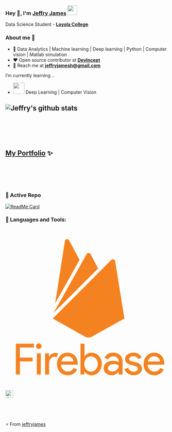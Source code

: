 
### Hey 👋, I'm [Jeffry James]() <img src="https://github.com/TheDudeThatCode/TheDudeThatCode/blob/master/Assets/Developer.gif" width="30px">



Data Science Student - **[Loyola College](https://www.loyolacollege.edu/)** 



### About me :eyes:

- :dart: Data Analytics | Machine learning | Deep learning | Python | Computer vision | Matlab simulation   
- :heart: Open source contributor at **[DevIncept](https://devincept.codes/contribute.html)**
- :e-mail: Reach me at  **[jeffryjamesh@gmail.com](jeffryjamesh@gmail.com)**

I’m currently learning ..
- <img src="https://raw.githubusercontent.com/alexnaiman/alexnaiman/master/resources/ml.png" height="35px" /> Deep Learning | Computer Vision

![Jeffry's github stats](https://github-readme-stats.vercel.app/api?username=jeffryjames&show_icons=true&hide_border=true&theme=dracula)
---

<br><br><br><br>

## [My Portfolio](jeffryjames.github.io) ✨

<br><br><br><br>

### 👀 Active Repo
[![ReadMe Card](https://github-readme-stats.vercel.app/api/pin/?username=jeffryjames&repo=TensorFlow-Course&theme=radical "TensorFlow-Course")](https://github.com/jeffryjames/TensorFlow-Course)

      
### 🔧 Languages and Tools:

<svg viewBox="0 0 128 128">
<g fill="#f58220"><path d="M11.4 115.62H8.25v-24.4H22.5v3.01H11.4v8.02h10.04v2.93H11.42v10.44h-.02zM27.92 94.74c-.43.43-.96.64-1.57.64-.61 0-1.15-.21-1.57-.64-.43-.43-.64-.96-.64-1.57s.21-1.15.64-1.57c.43-.43.96-.64 1.57-.64.61 0 1.15.21 1.57.64s.64.96.64 1.57-.22 1.11-.64 1.57zm0 20.88h-3.14v-16.7h3.14v16.7zM34.47 115.62h-3.14v-16.7h3.01v2.72h.13c.32-.91.96-1.65 1.97-2.24.99-.59 1.95-.88 2.88-.88s1.71.13 2.34.4l-1.2 2.93c-.4-.16-.96-.24-1.68-.24-1.15 0-2.13.45-3.01 1.36-.88.91-1.31 2.08-1.31 3.52v9.13zM49.23 116.18c-2.53 0-4.58-.85-6.15-2.53s-2.37-3.81-2.37-6.37c0-2.42.77-4.53 2.29-6.29 1.55-1.76 3.49-2.64 5.89-2.64 2.48 0 4.45.8 5.94 2.42 1.49 1.63 2.24 3.78 2.24 6.47l-.03.59H43.85c.08 1.68.67 3.01 1.68 4 1.04.99 2.24 1.47 3.62 1.47 2.24 0 3.78-.96 4.58-2.88l2.8 1.17c-.53 1.31-1.44 2.37-2.69 3.25-1.25.89-2.8 1.34-4.61 1.34zm4.51-10.92c-.08-.96-.51-1.87-1.31-2.72-.8-.85-2-1.31-3.6-1.31-1.17 0-2.16.37-3.01 1.09-.85.72-1.44 1.71-1.76 2.93l9.68.01zM68.1 116.18c-1.28 0-2.42-.27-3.44-.83-1.01-.53-1.76-1.23-2.26-2.05h-.13v2.32h-3.01v-24.4h3.14v7.7l-.13 2.32h.13c.51-.83 1.25-1.49 2.26-2.05 1.01-.53 2.16-.83 3.44-.83 2.16 0 4.02.85 5.6 2.56 1.57 1.71 2.34 3.81 2.34 6.34s-.77 4.64-2.34 6.34c-1.58 1.73-3.44 2.58-5.6 2.58zm-.54-2.87c1.47 0 2.72-.56 3.76-1.65 1.04-1.09 1.57-2.56 1.57-4.37s-.53-3.28-1.57-4.37c-1.04-1.09-2.29-1.65-3.76-1.65s-2.74.53-3.76 1.63c-1.01 1.09-1.55 2.56-1.55 4.4 0 1.84.51 3.3 1.55 4.4 1.05 1.07 2.3 1.61 3.76 1.61zM83.84 116.18c-1.79 0-3.25-.51-4.45-1.55-1.2-1.01-1.79-2.37-1.79-4.05 0-1.81.69-3.25 2.1-4.29 1.41-1.04 3.14-1.55 5.22-1.55 1.84 0 3.36.35 4.53 1.01v-.48c0-1.23-.43-2.21-1.25-2.96-.85-.75-1.87-1.12-3.09-1.12-.91 0-1.73.21-2.48.64-.75.43-1.25 1.01-1.52 1.79l-2.88-1.23c.4-1.01 1.15-1.92 2.29-2.77 1.15-.85 2.64-1.28 4.5-1.28 2.13 0 3.92.61 5.33 1.87 1.41 1.25 2.1 3.01 2.1 5.28v10.12h-3.01v-2.32h-.13c-1.23 1.93-3.07 2.89-5.47 2.89zm.51-2.87c1.31 0 2.48-.48 3.52-1.44 1.07-.96 1.6-2.1 1.6-3.44-.88-.72-2.21-1.09-4-1.09-1.52 0-2.66.32-3.44.99-.77.67-1.17 1.44-1.17 2.32 0 .83.35 1.47 1.07 1.95.71.47 1.51.71 2.42.71zM101.19 116.18c-1.87 0-3.41-.45-4.61-1.36a7.894 7.894 0 01-2.66-3.41l2.8-1.17c.88 2.1 2.4 3.14 4.53 3.14.99 0 1.79-.21 2.4-.64.61-.43.93-1.01.93-1.71 0-1.09-.77-1.84-2.29-2.21L98.9 108c-1.07-.27-2.08-.8-3.04-1.55-.96-.77-1.44-1.79-1.44-3.09 0-1.47.67-2.66 1.97-3.6 1.31-.93 2.85-1.39 4.66-1.39 1.47 0 2.8.35 3.94 1.01 1.17.67 2 1.63 2.48 2.88l-2.72 1.12c-.61-1.47-1.89-2.21-3.81-2.21-.93 0-1.71.19-2.34.59-.64.4-.96.91-.96 1.57 0 .96.75 1.6 2.21 1.95l3.3.77c1.57.37 2.72.99 3.49 1.87.75.88 1.12 1.89 1.12 3.01 0 1.49-.61 2.74-1.84 3.76-1.21 1.01-2.79 1.49-4.73 1.49zM117.58 116.18c-2.53 0-4.58-.85-6.15-2.53-1.57-1.68-2.37-3.81-2.37-6.37 0-2.42.77-4.53 2.29-6.29 1.55-1.76 3.49-2.64 5.89-2.64 2.48 0 4.45.8 5.94 2.42 1.49 1.63 2.24 3.78 2.24 6.47l-.03.59H112.2c.08 1.68.67 3.01 1.68 4 1.04.99 2.24 1.47 3.62 1.47 2.24 0 3.78-.96 4.58-2.88l2.8 1.17c-.53 1.31-1.44 2.37-2.69 3.25-1.26.89-2.8 1.34-4.61 1.34zm4.5-10.92c-.08-.96-.51-1.87-1.31-2.72-.8-.85-2-1.31-3.6-1.31-1.17 0-2.16.37-3.01 1.09-.85.72-1.44 1.71-1.76 2.93l9.68.01zM39.25 59.42l7.69-49.28c.27-1.68 2.52-2.08 3.31-.57l8.26 15.47-19.26 34.38zm54.67 11.97L86.58 26c-.22-1.41-1.99-1.99-3.01-.97L37.35 71.39l25.59 14.36c1.59.88 3.58.88 5.17 0l25.81-14.36zM73.14 31.8l-5.92-11.27c-.66-1.28-2.47-1.28-3.14 0l-26.03 46.4L73.14 31.8z"></path></g>
</svg>


  

      
<a href="https://www.linkedin.com/in/jeffryjames/">
    <img align="left" alt="Jeffry | Linkedin" width="24px" src="https://github.com/TheDudeThatCode/TheDudeThatCode/blob/master/Assets/Linkedin.svg" />
</a>
 
  



<br><br><br><br>


        

⭐️ From [jeffryjames](https://github.com/jeffryjames)



